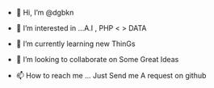 - 👋 Hi, I’m @dgbkn
- 👀 I’m interested in ...A.I , PHP < > DATA
- 🌱 I’m currently learning new ThinGs
- 💞️ I’m looking to collaborate on Some Great Ideas


- 📫 How to reach me ...
Just Send me A request on github
<!---
dgbkn/dgbkn is a ✨ special ✨ repository because its `README.md` (this file) appears on your GitHub profile.
You can click the Preview link to take a look at your changes.
--->
